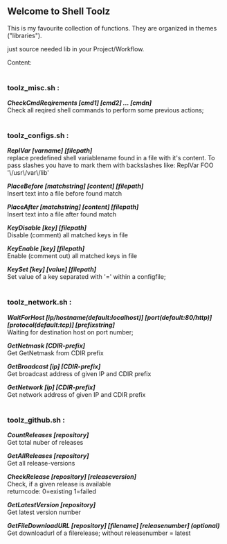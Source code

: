 ## Welcome to Shell Toolz

This is my favourite collection of functions.
They are organized in themes ("libraries").

just source needed lib in your Project/Workflow.

Content:
<br /><br />

### **toolz_misc.sh :**  


***CheckCmdReqirements [cmd1] [cmd2] ... [cmdn]***  
Check all reqired shell commands to perform some previous actions;
<br /><br />

### **toolz_configs.sh :** 

***ReplVar [varname] [filepath]***  
replace predefined shell variablename found in a file with it's content. To pass slashes you have to mark them with backslashes like: ReplVar FOO '\\/usr\\/var\\/lib'

***PlaceBefore [matchstring] [content] [filepath]***  
Insert text into a file before found match

***PlaceAfter [matchstring] [content] [filepath]***  
Insert text into a file after found match

***KeyDisable [key] [filepath]***  
Disable (comment) all matched keys in file

***KeyEnable [key] [filepath]***  
Enable (comment out) all matched keys in file

***KeySet [key] [value] [filepath]***  
Set value of a key separated with '=' within a configfile;
<br /><br />

### **toolz_network.sh :** 

***WaitForHost [ip/hostname(default:localhost)] [port(default:80/http)] [protocol(default:tcp)] [prefixstring]***  
Waiting for destination host on port number;

***GetNetmask [CDIR-prefix]***  
Get GetNetmask from CDIR prefix

***GetBroadcast [ip] [CDIR-prefix]***  
Get broadcast address of given IP and CDIR prefix

***GetNetwork [ip] [CDIR-prefix]***  
Get network address of given IP and CDIR prefix
<br /><br />

### **toolz_github.sh :** 

***CountReleases [repository]***  
Get total nuber of releases

***GetAllReleases [repository]***  
Get all release-versions

***CheckRelease [repository] [releaseversion]***  
Check, if a given release is available  
returncode: 0=existing 1=failed

***GetLatestVersion [repository]***  
Get latest version number

***GetFileDownloadURL [repository] [filename] [releasenumber] (optional)***  
Get downloadurl of a filerelease; without releasenumber = latest

